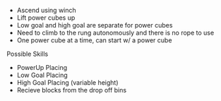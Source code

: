 - Ascend using winch
- Lift power cubes up
- Low goal and high goal are separate for power cubes
- Need to climb to the rung autonomously and there is no rope to use
- One power cube at a time, can start w/ a power cube


Possible Skills
- PowerUp Placing
- Low Goal Placing
- High Goal Placing (variable height)
- Recieve blocks from the drop off bins
